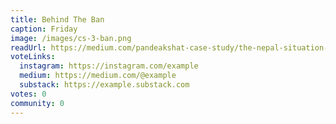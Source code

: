 ```yaml
---
title: Behind The Ban
caption: Friday
image: /images/cs-3-ban.png
readUrl: https://medium.com/pandeakshat-case-study/the-nepal-situation-behind-the-ban-censorship-control-and-citizen-244b9b584956
voteLinks:
  instagram: https://instagram.com/example
  medium: https://medium.com/@example
  substack: https://example.substack.com
votes: 0
community: 0
---
```


